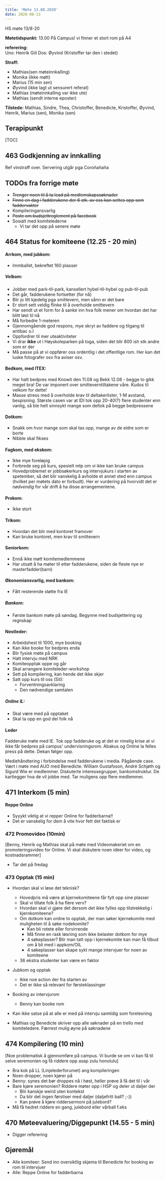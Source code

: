 ```yaml
---
title: 'Møte 13.08.2020'
date: 2020-08-13
---
```


HS møte 13/8-20

**Møtetidspunkt:** 13.00 På Campus! vi finner et stort rom på A4

**referering:**  
Uno: Henrik Giil
Dos: Øyvind (Kristoffer tar den i stedet)

**Straff:** 
 - Mathias(sen møteinnkalling)
 - Monika (ikke møtt)
 - Marius (15 min sen)
 - Øyvind (ikke lagt ut sensurert referat)
 - Mathias (møteinnkalling var ikke ute)
 - Mathias (sendt interne eposter)

**Tilstede:** 
Mathias, Sindre, Thea, Christoffer, Benedicte, Kristoffer, Øyvind, Henrik, Marius (sen), Monika (sen)

## Terapipunkt


[TOC]

## 463 Godkjenning av innkalling
Ref vinstraff over. 
Servering utgår pga Coroñañaña

## TODOs fra forrige møte
 - ~~Trenger noen til å ta lead på medlemskapssøknader~~
 - ~~Finne en dag i fadderukene der 6 stk. av oss kan settes opp som faddervakter~~
 - Kompileringansvarlig
 - ~~Poste om budsjettreglement på facebook~~
 - Sosialt med komitelederne
     - Vi tar det opp på senere møte


## 464 Status for komiteene (12.25 - 20 min)

#### Arrkom, med jubkom: 
- Immballet, bekreftet 160 plasser

##### Velkom: 
- Jobber med park-til-park, kansellert hybel-til-hybel og pub-til-pub
- Det går, fadderukene fortsetter (for nå)
- Blir jo litt kjedelig pga smittevern, men sånn er det bare
- Er stort sett veldig flinke til å overholde smittevern
- Har sendt ut et form for å sanke inn hva folk mener om hvordan det har blitt løst til nå
- Må forbedre 1-meteren
- Gjennomgående god respons, mye skryt av faddere og tilgang til antibac o.l
- Oppfordrer til mer uteaktiviteter
- Vi drar **ikke** ut i Høyskoleparken på toga, siden det blir 800 ish stk andre som er der
- Må passe på at vi oppfører oss ordentlig i det offentlige rom. Her kan det luske fotografer osv fra aviser osv. 


#### Bedkom, med ITEX:

 - Har hatt bedpres med Knowit den 11.08 og Bekk 12.08 - begge to gikk meget bra! De var imponert over smitteverntiltakene våre. Kudos til velkom for dette! 
 - Masse stress med å overholde krav til deltakerlister, 1-M avstand, bespisning. Største casen var at IDI tok opp 20-40(?) flere studenter enn vanlig, så ble helt sinnsykt mange som deltok på begge bedpressene


#### Dotkom:
- Snakk om hvor mange som skal tas opp, mange av de eldre som er borte
- Nibble skal fikses
#### Fagkom, med ekskom:
- Ikke mye foreløpig
- Forbrede seg på kurs, spesielt mtp om vi ikke kan bruke campus
- Hovedproblemet er jobbsøkerkurs og intervjukurs i starten av spetember, så det blir vanskelig å avholde et annet sted enn campus (hvilket per møtets dato er forbudt). Her er vurdering på hvorvidt det er *nødvendig* for vår drift å ha disse arrangementene. 


#### Prokom: 
- Ikke stort

#### Trikom:
- Hvordan det blir med kontoret framover
- Kan bruke kontoret, men krav til smittevern


#### Seniorkom:
 - Ennå ikke *møtt* komitemedlemmene
 - Har utsatt å ha møter til etter fadderukene, siden de fleste nye er masterfadder(barn)


#### Økonomiansvarlig, med bankom:
- Fått resterende støtte fra IE

##### Bankom:
 -  Første bankom møte på søndag. Begynne med budsjettering og regnskap

#### Nestleder:
- Arbeidshest til 1000, mye booking
- Kan ikke booke for bedpres enda
- Blir fysisk møte på campus
- Hatt intervju med NRK
- Komiteopptak oppe og går
- Skal arrangere komiteleder-workshop
- Sett på kompilering, kan hende det ikke skjer
- Satt opp kurs til oss (Sit): 
    - Forventningsavklaring
    - Den nødvendige samtalen

##### Online IL:
 - Skal være med på opptaket
 - Skal ta opp en god del folk nå

#### Leder
Fadderuke møte med IE. Tok opp fadderuke og at det er rimelig krise at vi ikke får bedpres på campus' undervisningsrom. Abakus og Online la felles press på dette. Dekan følger opp. 

Mediehåndtering i forbindelse med fadderukene i media. Pågående case.
Vært i møte med AUO med Benedicte. William Gustafsson, André Schjøth og Sigurd Wie er medlemmer. Diskuterte interessegrupper, bankomstruktur. De kartlegger hva de vil jobbe med. Tar muligens opp flere medlemmer.

## 471 Interkom (5 min)

#### Reppe Online
 - Syyykt viktig at vi repper Online for fadderbarna!!
 - Det er vanskelig for dem å vite hvor fett det faktisk er

### 472 Promovideo (10min)
[Benny, Henrik og Mathias skal på møte med Videomakeriet om en promoteringsvideo for Online. Vi skal diskutere noen idéer for video, og kostnadsrammer]

 - Tar det på fredag

### 473 Opptak (15 min)

 - Hvordan skal vi løse det teknisk? 
     - Hovedpris må være at kjernekomiteene får fylt opp sine plasser
     - Skal vi tillate folk å ha flere verv?
     - Hvordan skal vi gjøre det dersom det ikke fylles opp tilstrekkelig i kjernkomiteene? 
     - Om dotkom kan ordne to opptak, der man søker kjernekomite med muligheten til å søke nodekomite?
         - Kan bli rotete eller forvirrende
         - Må finne en rask løsning som ikke belaster dotkom for mye
         - 4 søkeplasser? Blir man tatt opp i kjernekomite kan man få tilbud om å bli med i appkom/OIL
         - 4 søkeplasser kan skape sykt mange intervjuer for noen av komiteene
    - 36 ekstra studenter kan være en faktor
 - Jubkom og opptak
     - Ikke noe action der fra starten av
     - Det er ikke så relevant for førsteklassinger

 - Booking av intervjurom 
     - Benny kan booke rom

 - Kan ikke satse på at alle er med på intervju samtidig som forelesning

 - Mathias og Benedicte skriver opp alle søknader på en trello med komiteledere. Færrest mulig øyne på søknadene

## 474 Kompilering (10 min)
[Noe problematisk å gjennomføre på campus. Vi burde se om vi kan få til selve seremonien og få riddere opp asap zulu honolulu]

 - Bra kok på LL (Linjelederforumet) ang kompileringen
 - Noen dropper, noen kjører på
 - Benny: synes det bør droppes nå i høst, heller prøve å få det til i vår
 - Bare kjøre seremonien? Riddere møter opp i HSP og deler ut daljer der 
     - Blir kanskje weird uten kontekst
     - Da blir det ingen førstiser med daljer (daljefritt ball? ;-))
     - Kan prøve å kjøre riddersermoni på julebord?
 - Må få hedret riddere en gang, julebord eller vårball f.eks

## 470 Møteevaluering/Diggepunkt (14.55 - 5 min)

 - Digger referering

## Gjøremål

 - Alle komiteer: Send inn oversiktlig skjema til Benedicte for booking av rom til intervjuer
 - Alle: Reppe Online for fadderbarna
